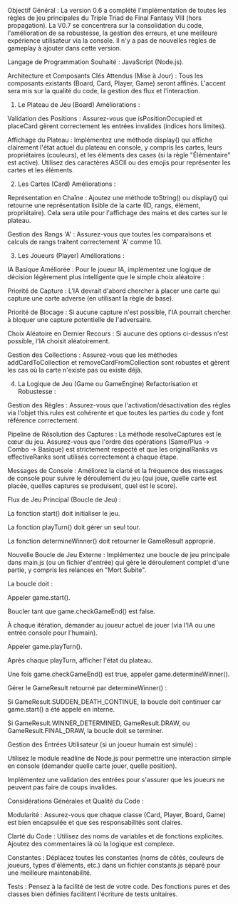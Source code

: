 Objectif Général :
La version 0.6 a complété l'implémentation de toutes les règles de jeu principales du Triple Triad de Final Fantasy VIII (hors propagation). La V0.7 se concentrera sur la consolidation du code, l'amélioration de sa robustesse, la gestion des erreurs, et une meilleure expérience utilisateur via la console. Il n'y a pas de nouvelles règles de gameplay à ajouter dans cette version.

Langage de Programmation Souhaité : JavaScript (Node.js).

Architecture et Composants Clés Attendus (Mise à Jour) :
Tous les composants existants (Board, Card, Player, Game) seront affinés. L'accent sera mis sur la qualité du code, la gestion des flux et l'interaction.

1. Le Plateau de Jeu (Board)
   Améliorations :

Validation des Positions : Assurez-vous que isPositionOccupied et placeCard gèrent correctement les entrées invalides (indices hors limites).

Affichage du Plateau : Implémentez une méthode display() qui affiche clairement l'état actuel du plateau en console, y compris les cartes, leurs propriétaires (couleurs), et les éléments des cases (si la règle "Élémentaire" est active). Utilisez des caractères ASCII ou des emojis pour représenter les cartes et les éléments.

2. Les Cartes (Card)
   Améliorations :

Représentation en Chaîne : Ajoutez une méthode toString() ou display() qui retourne une représentation lisible de la carte (ID, rangs, élément, propriétaire). Cela sera utile pour l'affichage des mains et des cartes sur le plateau.

Gestion des Rangs 'A' : Assurez-vous que toutes les comparaisons et calculs de rangs traitent correctement 'A' comme 10.

3. Les Joueurs (Player)
   Améliorations :

IA Basique Améliorée : Pour le joueur IA, implémentez une logique de décision légèrement plus intelligente que le simple choix aléatoire :

Priorité de Capture : L'IA devrait d'abord chercher à placer une carte qui capture une carte adverse (en utilisant la règle de base).

Priorité de Blocage : Si aucune capture n'est possible, l'IA pourrait chercher à bloquer une capture potentielle de l'adversaire.

Choix Aléatoire en Dernier Recours : Si aucune des options ci-dessus n'est possible, l'IA choisit aléatoirement.

Gestion des Collections : Assurez-vous que les méthodes addCardToCollection et removeCardFromCollection sont robustes et gèrent les cas où la carte n'existe pas ou existe déjà.

4. La Logique de Jeu (Game ou GameEngine)
   Refactorisation et Robustesse :

Gestion des Règles : Assurez-vous que l'activation/désactivation des règles via l'objet this.rules est cohérente et que toutes les parties du code y font référence correctement.

Pipeline de Résolution des Captures : La méthode resolveCaptures est le cœur du jeu. Assurez-vous que l'ordre des opérations (Same/Plus -> Combo -> Basique) est strictement respecté et que les originalRanks vs effectiveRanks sont utilisés correctement à chaque étape.

Messages de Console : Améliorez la clarté et la fréquence des messages de console pour suivre le déroulement du jeu (qui joue, quelle carte est placée, quelles captures se produisent, quel est le score).

Flux de Jeu Principal (Boucle de Jeu) :

La fonction start() doit initialiser le jeu.

La fonction playTurn() doit gérer un seul tour.

La fonction determineWinner() doit retourner le GameResult approprié.

Nouvelle Boucle de Jeu Externe : Implémentez une boucle de jeu principale dans main.js (ou un fichier d'entrée) qui gère le déroulement complet d'une partie, y compris les relances en "Mort Subite".

La boucle doit :

Appeler game.start().

Boucler tant que game.checkGameEnd() est false.

À chaque itération, demander au joueur actuel de jouer (via l'IA ou une entrée console pour l'humain).

Appeler game.playTurn().

Après chaque playTurn, afficher l'état du plateau.

Une fois game.checkGameEnd() est true, appeler game.determineWinner().

Gérer le GameResult retourné par determineWinner() :

Si GameResult.SUDDEN_DEATH_CONTINUE, la boucle doit continuer car game.start() a été appelé en interne.

Si GameResult.WINNER_DETERMINED, GameResult.DRAW, ou GameResult.FINAL_DRAW, la boucle doit se terminer.

Gestion des Entrées Utilisateur (si un joueur humain est simulé) :

Utilisez le module readline de Node.js pour permettre une interaction simple en console (demander quelle carte jouer, quelle position).

Implémentez une validation des entrées pour s'assurer que les joueurs ne peuvent pas faire de coups invalides.

Considérations Générales et Qualité du Code :

Modularité : Assurez-vous que chaque classe (Card, Player, Board, Game) est bien encapsulée et que ses responsabilités sont claires.

Clarté du Code : Utilisez des noms de variables et de fonctions explicites. Ajoutez des commentaires là où la logique est complexe.

Constantes : Déplacez toutes les constantes (noms de côtés, couleurs de joueurs, types d'éléments, etc.) dans un fichier constants.js séparé pour une meilleure maintenabilité.

Tests : Pensez à la facilité de test de votre code. Des fonctions pures et des classes bien définies facilitent l'écriture de tests unitaires.